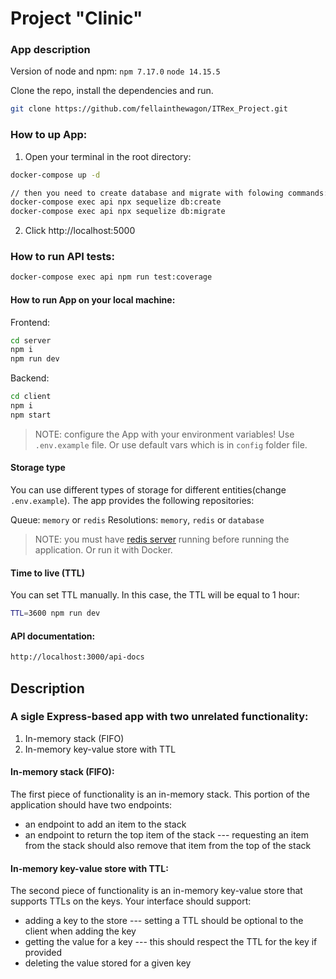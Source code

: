 # Project "Clinic"

### App description

Version of node and npm:
`npm 7.17.0`
`node 14.15.5`

Clone the repo, install the dependencies and run.

```bash
git clone https://github.com/fellainthewagon/ITRex_Project.git
```

### How to up App:

1. Open your terminal in the root directory:

```sh
docker-compose up -d

// then you need to create database and migrate with folowing commands:
docker-compose exec api npx sequelize db:create
docker-compose exec api npx sequelize db:migrate
```

2. Click http://localhost:5000

### How to run API tests:

```sh
docker-compose exec api npm run test:coverage
```

#### How to run App on your local machine:

Frontend:

```sh
cd server
npm i
npm run dev
```

Backend:

```sh
cd client
npm i
npm start
```

> NOTE: configure the App with your environment variables! Use `.env.example` file.
> Or use default vars which is in `config` folder file.

#### Storage type

You can use different types of storage for different entities(change `.env.example`).
The app provides the following repositories:

Queue: `memory` or `redis`
Resolutions: `memory`, `redis` or `database`

> NOTE: you must have [redis server](https://redis.io/topics/quickstart) running before running the application. Or run it with Docker.

#### Time to live (TTL)

You can set TTL manually. In this case, the TTL will be equal to 1 hour:

```sh
TTL=3600 npm run dev
```

#### API documentation:

```sh
http://localhost:3000/api-docs
```

## Description

### A sigle Express-based app with two unrelated functionality:

1. In-memory stack (FIFO)
2. In-memory key-value store with TTL

#### In-memory stack (FIFO):

The first piece of functionality is an in-memory stack. This portion of the application should have two endpoints:

- an endpoint to add an item to the stack
- an endpoint to return the top item of the stack
  --- requesting an item from the stack should also remove that item from the top of the stack

#### In-memory key-value store with TTL:

The second piece of functionality is an in-memory key-value store that supports TTLs on the keys.
Your interface should support:

- adding a key to the store
  --- setting a TTL should be optional to the client when adding the key
- getting the value for a key
  --- this should respect the TTL for the key if provided
- deleting the value stored for a given key
